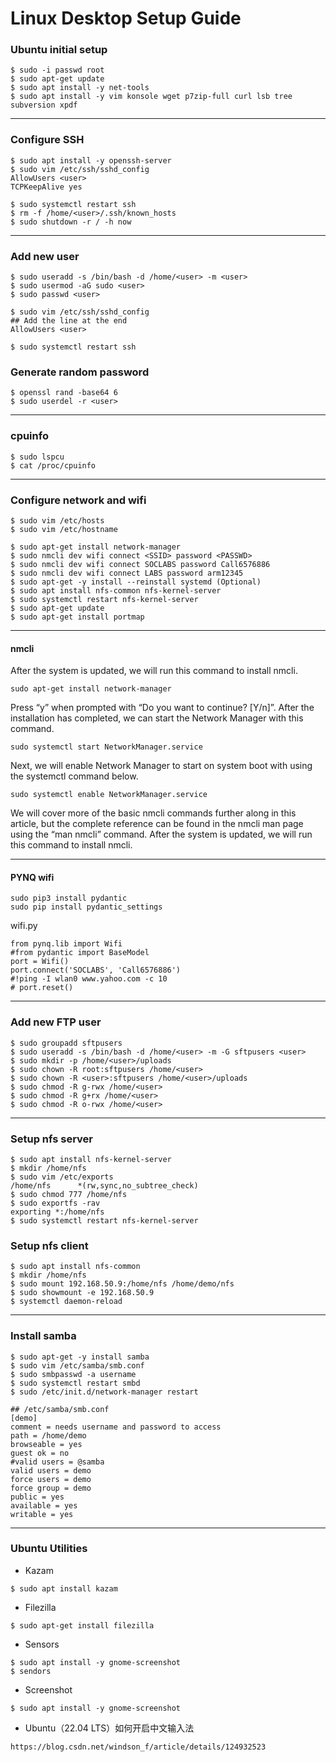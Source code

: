 # Linux Desktop Setup Guide

### Ubuntu initial setup
```
$ sudo -i passwd root
$ sudo apt-get update
$ sudo apt install -y net-tools
$ sudo apt install -y vim konsole wget p7zip-full curl lsb tree subversion xpdf
```

---
### Configure SSH
```
$ sudo apt install -y openssh-server
$ sudo vim /etc/ssh/sshd_config 
AllowUsers <user>
TCPKeepAlive yes
```
```
$ sudo systemctl restart ssh
$ rm -f /home/<user>/.ssh/known_hosts
$ sudo shutdown -r / -h now
```

---
### Add new user
```
$ sudo useradd -s /bin/bash -d /home/<user> -m <user>
$ sudo usermod -aG sudo <user>
$ sudo passwd <user>
```
```
$ sudo vim /etc/ssh/sshd_config
## Add the line at the end
AllowUsers <user>
```
```
$ sudo systemctl restart ssh
```

### Generate random password
```
$ openssl rand -base64 6
$ sudo userdel -r <user>
```

---
### cpuinfo
```
$ sudo lspcu
$ cat /proc/cpuinfo
```

---
### Configure network and wifi
```
$ sudo vim /etc/hosts 
$ sudo vim /etc/hostname
```
```
$ sudo apt-get install network-manager
$ sudo nmcli dev wifi connect <SSID> password <PASSWD>
$ sudo nmcli dev wifi connect SOCLABS password Call6576886
$ sudo nmcli dev wifi connect LABS password arm12345
$ sudo apt-get -y install --reinstall systemd (Optional)
$ sudo apt install nfs-common nfs-kernel-server
$ sudo systemctl restart nfs-kernel-server
$ sudo apt-get update
$ sudo apt-get install portmap
```

---
#### nmcli
 
After the system is updated, we will run this command to install nmcli.
```
sudo apt-get install network-manager
```
Press “y” when prompted with “Do you want to continue? [Y/n]”. After the installation has completed, we can start the Network Manager with this command.
```
sudo systemctl start NetworkManager.service 
```
Next, we will enable Network Manager to start on system boot with using the systemctl command below. 
```
sudo systemctl enable NetworkManager.service
```
We will cover more of the basic nmcli commands further along in this article, but the complete reference can be found in the nmcli man page using the “man nmcli” command.
After the system is updated, we will run this command to install nmcli.
 
---
#### PYNQ wifi
```
sudo pip3 install pydantic
sudo pip install pydantic_settings
```

wifi.py
```
from pynq.lib import Wifi
#from pydantic import BaseModel
port = Wifi()
port.connect('SOCLABS', 'Call6576886')
#!ping -I wlan0 www.yahoo.com -c 10
# port.reset()
```

---
### Add new FTP user
```
$ sudo groupadd sftpusers
$ sudo useradd -s /bin/bash -d /home/<user> -m -G sftpusers <user>
$ sudo mkdir -p /home/<user>/uploads
$ sudo chown -R root:sftpusers /home/<user>
$ sudo chown -R <user>:sftpusers /home/<user>/uploads
$ sudo chmod -R g-rwx /home/<user>
$ sudo chmod -R g+rx /home/<user>
$ sudo chmod -R o-rwx /home/<user>
```

---
### Setup nfs server
```
$ sudo apt install nfs-kernel-server
$ mkdir /home/nfs
$ sudo vim /etc/exports
/home/nfs      *(rw,sync,no_subtree_check)
$ sudo chmod 777 /home/nfs
$ sudo exportfs -rav
exporting *:/home/nfs
$ sudo systemctl restart nfs-kernel-server
```

### Setup nfs client
```
$ sudo apt install nfs-common
$ mkdir /home/nfs
$ sudo mount 192.168.50.9:/home/nfs /home/demo/nfs
$ sudo showmount -e 192.168.50.9
$ systemctl daemon-reload
```

---
### Install samba
```
$ sudo apt-get -y install samba
$ sudo vim /etc/samba/smb.conf
$ sudo smbpasswd -a username
$ sudo systemctl restart smbd
$ sudo /etc/init.d/network-manager restart
```

```
## /etc/samba/smb.conf
[demo]
comment = needs username and password to access
path = /home/demo
browseable = yes
guest ok = no
#valid users = @samba
valid users = demo
force users = demo
force group = demo
public = yes
available = yes
writable = yes
```

---
### Ubuntu Utilities
* Kazam
```
$ sudo apt install kazam
```
* Filezilla
```
$ sudo apt-get install filezilla
```
* Sensors
```
$ sudo apt install -y gnome-screenshot
$ sendors
```
* Screenshot
```
$ sudo apt install -y gnome-screenshot
```
* Ubuntu（22.04 LTS）如何开启中文输入法
```
https://blog.csdn.net/windson_f/article/details/124932523 
```
